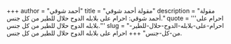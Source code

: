 +++
author = "أحمد شوقي"
title = "مقولة أحمد شوقي"
description = "مقولة أحمد شوقي: احرام على بلابله الدوح حلال للطير من كل جنس."
quote = '''احرام على بلابله الدوح حلال للطير من كل جنس.''' 
slug = "احرام-على-بلابله-الدوح-حلال-للطير-من-كل-جنس"
+++
احرام على بلابله الدوح حلال للطير من كل جنس.
